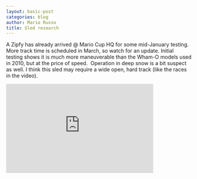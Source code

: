 ```yaml
---
layout: basic-post
categories: blog
author: Mario Russo
title: Sled research
---
```

A Zipfy has already arrived @ Mario Cup HQ for some mid-January testing. More track time is scheduled in March, so watch for an update. Initial testing shows it is much more maneuverable than the Wham-O models used in 2010, but at the price of speed.  Operation in deep snow is a bit suspect as well. I think this sled may require a wide open, hard track (like the races in the video).

<iframe width="400" height="243" src="http://www.youtube.com/embed/KaUWKSeGw54?wmode=transparent&autohide=1&egm=0&hd=1&iv_load_policy=3&modestbranding=1&rel=0&showinfo=0&showsearch=0" frameborder="0" allowfullscreen></iframe>


